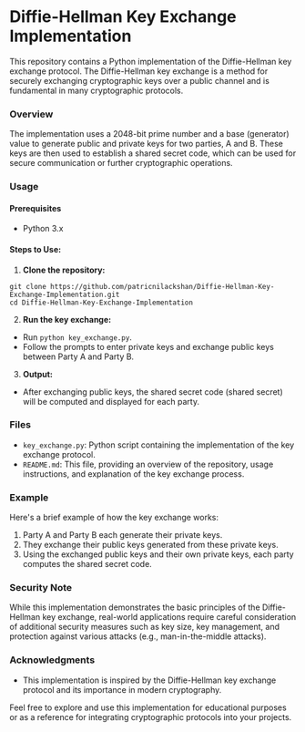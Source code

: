 # Diffie-Hellman Key Exchange Implementation

This repository contains a Python implementation of the Diffie-Hellman key exchange protocol. The Diffie-Hellman key exchange is a method for securely exchanging cryptographic keys over a public channel and is fundamental in many cryptographic protocols.

### Overview

The implementation uses a 2048-bit prime number and a base (generator) value to generate public and private keys for two parties, A and B. These keys are then used to establish a shared secret code, which can be used for secure communication or further cryptographic operations.

### Usage

#### Prerequisites
- Python 3.x

#### Steps to Use:
1. **Clone the repository:**
```shell
git clone https://github.com/patricnilackshan/Diffie-Hellman-Key-Exchange-Implementation.git
cd Diffie-Hellman-Key-Exchange-Implementation
```


2. **Run the key exchange:**
- Run `python key_exchange.py`.
- Follow the prompts to enter private keys and exchange public keys between Party A and Party B.


3. **Output:**
- After exchanging public keys, the shared secret code (shared secret) will be computed and displayed for each party.


### Files

- `key_exchange.py`: Python script containing the implementation of the key exchange protocol.
- `README.md`: This file, providing an overview of the repository, usage instructions, and explanation of the key exchange process.

### Example

Here's a brief example of how the key exchange works:

1. Party A and Party B each generate their private keys.
2. They exchange their public keys generated from these private keys.
3. Using the exchanged public keys and their own private keys, each party computes the shared secret code.

### Security Note

While this implementation demonstrates the basic principles of the Diffie-Hellman key exchange, real-world applications require careful consideration of additional security measures such as key size, key management, and protection against various attacks (e.g., man-in-the-middle attacks).


### Acknowledgments

- This implementation is inspired by the Diffie-Hellman key exchange protocol and its importance in modern cryptography.

Feel free to explore and use this implementation for educational purposes or as a reference for integrating cryptographic protocols into your projects.
